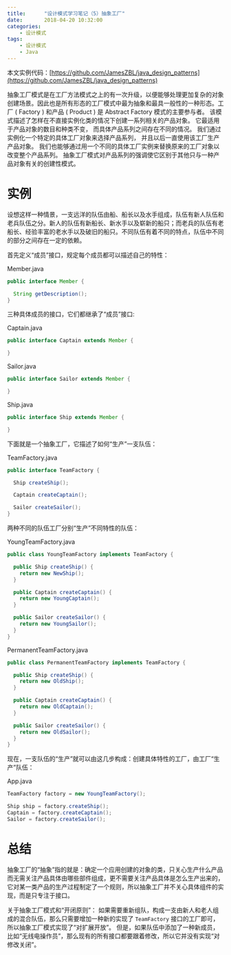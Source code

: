 ```yaml
---
title:      "设计模式学习笔记（5）抽象工厂"
date:       2018-04-20 10:32:00
categories:
    - 设计模式
tags:
    - 设计模式
    - Java
---
```

本文实例代码：[https://github.com/JamesZBL/java_design_patterns](https://github.com/JamesZBL/java_design_patterns)

抽象工厂模式是在工厂方法模式之上的有一次升级，以便能够处理更加复杂的对象创建场景。因此也是所有形态的工厂模式中最为抽象和最具一般性的一种形态。工厂 ( Factory ) 和产品 ( Product ) 是 Abstract Factory 模式的主要参与者。 该模式描述了怎样在不直接实例化类的情况下创建一系列相关的产品对象。 它最适用于产品对象的数目和种类不变， 而具体产品系列之间存在不同的情况。 我们通过实例化一个特定的具体工厂对象来选择产品系列， 并且以后一直使用该工厂生产产品对象。 我们也能够通过用一个不同的具体工厂实例来替换原来的工厂对象以改变整个产品系列。 抽象工厂模式对产品系列的强调使它区别于其他只与一种产品对象有关的创建性模式。

<!-- more -->
# 实例

设想这样一种情景，一支远洋的队伍由船、船长以及水手组成，队伍有新人队伍和老兵队伍之分。新人的队伍有新船长、新水手以及崭新的船只；而老兵的队伍有老船长、经验丰富的老水手以及破旧的船只。不同队伍有着不同的特点，队伍中不同的部分之间存在一定的依赖。

首先定义“成员”接口，规定每个成员都可以描述自己的特性：

Member.java

```java
public interface Member {

  String getDescription();
}

```

三种具体成员的接口，它们都继承了“成员”接口:

Captain.java

```java
public interface Captain extends Member {

}
```

Sailor.java

```java
public interface Sailor extends Member {

}
```

Ship.java

```java
public interface Ship extends Member {

}
```

下面就是一个抽象工厂，它描述了如何“生产”一支队伍：

TeamFactory.java

```java
public interface TeamFactory {

  Ship createShip();

  Captain createCaptain();

  Sailor createSailor();
}
```
两种不同的队伍工厂分别“生产”不同特性的队伍：

YoungTeamFactory.java

```java
public class YoungTeamFactory implements TeamFactory {

  public Ship createShip() {
    return new NewShip();
  }

  public Captain createCaptain() {
    return new YoungCaptain();
  }

  public Sailor createSailor() {
    return new YoungSailor();
  }
}
```

PermanentTeamFactory.java

```java
public class PermanentTeamFactory implements TeamFactory {

  public Ship createShip() {
    return new OldShip();
  }

  public Captain createCaptain() {
    return new OldCaptain();
  }

  public Sailor createSailor() {
    return new OldSailor();
  }
}
```

现在，一支队伍的“生产”就可以由这几步构成：创建具体特性的工厂，由工厂“生产”队伍：

App.java

```java
TeamFactory factory = new YoungTeamFactory();

Ship ship = factory.createShip();
Captain = factory.createCaptain();
Sailor = factory.createSailor();
```

# 总结

抽象工厂的“抽象”指的就是：确定一个应用创建的对象的类，只关心生产什么产品而无需关注产品具体由哪些部件组成，更不需要关注产品具体是怎么生产出来的，它对某一类产品的生产过程制定了一个规则，所以抽象工厂并不关心具体组件的实现，而是只专注于接口。

关于抽象工厂模式和“开闭原则”：
如果需要重新组队，构成一支由新人和老人组成的混合队伍，那么只需要增加一种新的实现了 `TeamFactory` 接口的工厂即可，所以抽象工厂模式实现了“对扩展开放”。
但是，如果队伍中添加了一种新成员，比如“无线电操作员”，那么现有的所有接口都要跟着修改，所以它并没有实现“对修改关闭”。

